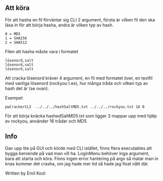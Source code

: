 ## Att köra

För att hasha en fil förväntar sig CLI 2 argument, första är vilken fil den ska
läsa in för att börja hasha, andra är vilken typ av hash.

```
0 = MD5
1 = SHA256
2 = SHA512
```

Filen att hasha måste vara i formatet

```
lösenord,salt
lösenord,salt
lösenord,salt
```

Att cracka lösenord kräver 4 argument, en fil med formatet över, en textfil med
vanliga lösenord (rockyou t.ex), hur många tråda och vilken typ av hash det är
(se ovan).

Exempel:

```
pwCrackerCLI  ../../../hashSaltMD5.txt ../../../rockyou.txt 16 0
```

För att börja knäcka hashedSaltMD5.txt som ligger 3 mappar upp med hjälp av
rockyou, använder 16 trådar och MD5

## Info

Gav upp lite på GUI och körde med CLI istället, finns flera executables att
bygga beroende på vad man vill ha. LoginMenu behöver inga argument, bara att
starta och köra. Finns ingen error hantering på argv så matar man in knas kommer
det crasha, om jag hade mer tid så hade jag fixat nått där.

Written by Emil Kool
